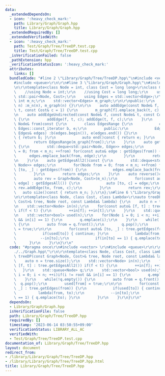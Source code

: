 ```yaml
---
data:
  _extendedDependsOn:
  - icon: ':heavy_check_mark:'
    path: Library/Graph/Graph.hpp
    title: Library/Graph/Graph.hpp
  _extendedRequiredBy: []
  _extendedVerifiedWith:
  - icon: ':heavy_check_mark:'
    path: Test/Graph/Tree/TreeDP.test.cpp
    title: Test/Graph/Tree/TreeDP.test.cpp
  _isVerificationFailed: false
  _pathExtension: hpp
  _verificationStatusIcon: ':heavy_check_mark:'
  attributes:
    links: []
  bundledCode: "#line 2 \"Library/Graph/Tree/TreeDP.hpp\"\n#include <vector> \r\n\
    #include <queue>\r\n\r\n#line 3 \"Library/Graph/Graph.hpp\"\n#include <deque>\r\
    \n\r\ntemplate<class Node = int, class Cost = long long>\r\nclass Graph {\r\n\
    \    //using Node = int;\r\n    //using Cost = long long;\r\n    using Edge =\
    \ std::pair<Node, Cost>;\r\n    using Edges = std::vector<Edge>;\r\n\r\n    const\
    \ int m_n;\r\n    std::vector<Edges> m_graph;\r\n\r\npublic:\r\n    Graph(int\
    \ n) :m_n(n), m_graph(n) {}\r\n\r\n    auto addEdge(const Node& f, const Node&\
    \ t, const Cost& c = 1) {\r\n        m_graph[f].emplace_back(t, c);\r\n    }\r\
    \n    auto addEdgeUndirected(const Node& f, const Node& t, const Cost& c = 1)\
    \ {\r\n        addEdge(f, t, c); addEdge(t, f, c);\r\n    }\r\n    auto getEdges(const\
    \ Node& from)const {\r\n        class EdgesRange {\r\n            const typename\
    \ Edges::const_iterator b, e;\r\n        public:\r\n            EdgesRange(const\
    \ Edges& edges) :b(edges.begin()), e(edges.end()) {}\r\n            auto begin()const\
    \ { return b; }\r\n            auto end()const { return e; }\r\n        };\r\n\
    \        return EdgesRange(m_graph[from]);\r\n    }\r\n    auto getEdgesAll()const\
    \ {\r\n        std::deque<std::pair<Node, Edge>> edges;\r\n        for(Node from\
    \ = 0; from < m_n; ++from) for(const auto& edge : getEdges(from)) {\r\n      \
    \      edges.emplace_back(from, edge);\r\n        }\r\n        return edges;\r\
    \n    }\r\n    auto getEdgesAll2()const {\r\n        std::deque<std::pair<Node,\
    \ Node>> edges;\r\n        for(Node from = 0; from < m_n; ++from) for(const auto&\
    \ [to, _] : getEdges(from)) {\r\n            edges.emplace_back(from, to);\r\n\
    \        }\r\n        return edges;\r\n    }\r\n    auto reverse()const {\r\n\
    \        auto rev = Graph<Node, Cost>(m_n);\r\n        for(const auto& [from,\
    \ edge] : getEdgesAll()) {\r\n            auto [to, c] = edge;\r\n           \
    \ rev.addEdge(to, from, c);\r\n        }\r\n        return rev;\r\n    }\r\n \
    \   auto size()const { return m_n; };\r\n};\n#line 6 \"Library/Graph/Tree/TreeDP.hpp\"\
    \n\r\ntemplate<class Node, class Cost, class Lambda>\r\nauto treeDP(const Graph<Node,\
    \ Cost>& tree, Node root, const Lambda& lambda) {\r\n    auto n = tree.size();\r\
    \n    std::vector<Node> in(n);\r\n    for(const auto& [f, t] : tree.getEdgesAll2())\
    \ if(f < t) {\r\n        ++in[f]; ++in[t];\r\n    }\r\n    std::queue<Node> q;\r\
    \n    std::vector<bool> used(n);\r\n    for(Node i = 0; i < n; ++i)if(i != root\
    \ && in[i] == 1) {\r\n        q.emplace(i);\r\n    }\r\n    while(!q.empty())\
    \ {\r\n        auto from = q.front();\r\n        q.pop();\r\n        used[from]\
    \ = true;\r\n\r\n        for(const auto& [to, _] : tree.getEdges(from)) {\r\n\
    \            if(used[to]) { continue; }\r\n            lambda(from, to);\r\n \
    \           --in[to];\r\n            if(in[to] == 1) { q.emplace(to); }\r\n  \
    \      }\r\n    }\r\n}\r\n"
  code: "#pragma once\r\n#include <vector> \r\n#include <queue>\r\n\r\n#include \"\
    ./../Graph.hpp\"\r\n\r\ntemplate<class Node, class Cost, class Lambda>\r\nauto\
    \ treeDP(const Graph<Node, Cost>& tree, Node root, const Lambda& lambda) {\r\n\
    \    auto n = tree.size();\r\n    std::vector<Node> in(n);\r\n    for(const auto&\
    \ [f, t] : tree.getEdgesAll2()) if(f < t) {\r\n        ++in[f]; ++in[t];\r\n \
    \   }\r\n    std::queue<Node> q;\r\n    std::vector<bool> used(n);\r\n    for(Node\
    \ i = 0; i < n; ++i)if(i != root && in[i] == 1) {\r\n        q.emplace(i);\r\n\
    \    }\r\n    while(!q.empty()) {\r\n        auto from = q.front();\r\n      \
    \  q.pop();\r\n        used[from] = true;\r\n\r\n        for(const auto& [to,\
    \ _] : tree.getEdges(from)) {\r\n            if(used[to]) { continue; }\r\n  \
    \          lambda(from, to);\r\n            --in[to];\r\n            if(in[to]\
    \ == 1) { q.emplace(to); }\r\n        }\r\n    }\r\n}\r\n"
  dependsOn:
  - Library/Graph/Graph.hpp
  isVerificationFile: false
  path: Library/Graph/Tree/TreeDP.hpp
  requiredBy: []
  timestamp: '2023-06-14 03:50:55+09:00'
  verificationStatus: LIBRARY_ALL_AC
  verifiedWith:
  - Test/Graph/Tree/TreeDP.test.cpp
documentation_of: Library/Graph/Tree/TreeDP.hpp
layout: document
redirect_from:
- /library/Library/Graph/Tree/TreeDP.hpp
- /library/Library/Graph/Tree/TreeDP.hpp.html
title: Library/Graph/Tree/TreeDP.hpp
---
```

